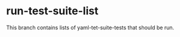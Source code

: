 run-test-suite-list
===================

This branch contains lists of yaml-tet-suite-tests that should be run.
